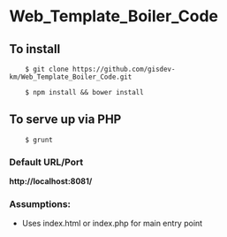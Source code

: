 # Web_Template_Boiler_Code

## To install

```
	$ git clone https://github.com/gisdev-km/Web_Template_Boiler_Code.git

	$ npm install && bower install

```

## To serve up via PHP

```
	$ grunt
```

### Default URL/Port
**http://localhost:8081/**

### Assumptions:
+ Uses index.html or index.php for main entry point



